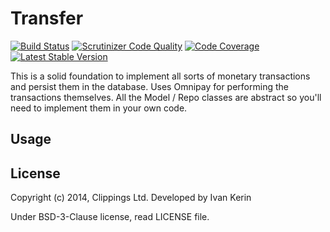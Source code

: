 Transfer
========

[![Build Status](https://travis-ci.org/harp-orm/transfer.png?branch=master)](https://travis-ci.org/harp-orm/transfer)
[![Scrutinizer Code Quality](https://scrutinizer-ci.com/g/harp-orm/transfer/badges/quality-score.png)](https://scrutinizer-ci.com/g/harp-orm/transfer/)
[![Code Coverage](https://scrutinizer-ci.com/g/harp-orm/transfer/badges/coverage.png)](https://scrutinizer-ci.com/g/harp-orm/transfer/)
[![Latest Stable Version](https://poser.pugx.org/harp-orm/transfer/v/stable.png)](https://packagist.org/packages/harp-orm/transfer)

This is a solid foundation to implement all sorts of monetary transactions and persist them in the database.
Uses Omnipay for performing the transactions themselves.
All the Model / Repo classes are abstract so you'll need to implement them in your own code.

Usage
-----

License
-------

Copyright (c) 2014, Clippings Ltd. Developed by Ivan Kerin

Under BSD-3-Clause license, read LICENSE file.
